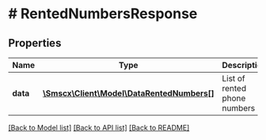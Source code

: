 # # RentedNumbersResponse

## Properties

Name | Type | Description | Notes
------------ | ------------- | ------------- | -------------
**data** | [**\Smscx\Client\Model\DataRentedNumbers[]**](DataRentedNumbers.md) | List of rented phone numbers |

[[Back to Model list]](../../README.md#models) [[Back to API list]](../../README.md#endpoints) [[Back to README]](../../README.md)
